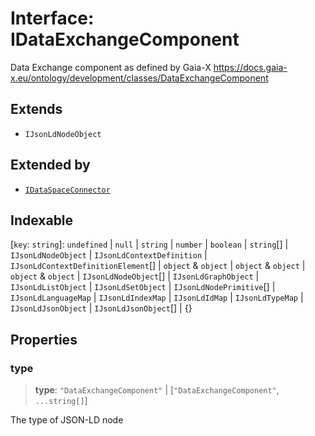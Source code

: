 # Interface: IDataExchangeComponent

Data Exchange component as defined by Gaia-X
https://docs.gaia-x.eu/ontology/development/classes/DataExchangeComponent

## Extends

- `IJsonLdNodeObject`

## Extended by

- [`IDataSpaceConnector`](IDataSpaceConnector.md)

## Indexable

\[`key`: `string`\]: `undefined` \| `null` \| `string` \| `number` \| `boolean` \| `string`[] \| `IJsonLdNodeObject` \| `IJsonLdContextDefinition` \| `IJsonLdContextDefinitionElement`[] \| `object` & `object` \| `object` & `object` \| `object` & `object` \| `IJsonLdNodeObject`[] \| `IJsonLdGraphObject` \| `IJsonLdListObject` \| `IJsonLdSetObject` \| `IJsonLdNodePrimitive`[] \| `IJsonLdLanguageMap` \| `IJsonLdIndexMap` \| `IJsonLdIdMap` \| `IJsonLdTypeMap` \| `IJsonLdJsonObject` \| `IJsonLdJsonObject`[] \| \{\}

## Properties

### type

> **type**: `"DataExchangeComponent"` \| \[`"DataExchangeComponent"`, `...string[]`\]

The type of JSON-LD node

